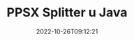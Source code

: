 ---
############################# Static ############################
layout: "auto-gen-merger"
date: 2022-10-26T09:12:21
draft: false
otherformats: pptx rtf tex vdx vsdm vsdx vssm vssx vstm vstx vsx vtx xlam xls xlsb xlsm

############################# Head ############################
head_title: "Podijeli PPSX u više datoteka u Java"
head_description: "Podijelite jednu PPSX datoteku u nekoliko datoteka na temelju brojeva stranica, intervala stranica, parnih ili neparnih stranica pomoću API-ja za spajanje dokumenata."

############################# Header ############################
title: "PPSX Splitter u Java"
description: "Podijelite PPSX s nekoliko redaka Java koda."
bg_image: "https://cms.admin.containerize.com/templates/aspose/App_Themes/V3/images/bg/header1.png"
bg_overlay: false
button:
    enable: true
    icon: "fas fa-arrow-down"
    label: "Preuzmite besplatnu probnu verziju"
    link: "https://downloads.groupdocs.com/merger/java"

############################# SubMenu ############################
submenu:
    enable: true

    left:
        img_alt: "GroupDocs.Merger for Java"
        image: "https://cms.admin.containerize.com/templates/groupdocs/images/product-logos/90x90-noborder/groupdocs-merger-java.png"
        product: "GroupDocs.Merger"
        platform: "Java"

    middle:
        button:

            # button loop
            - link: "https://apireference.groupdocs.com/merger/java"
              text: "API Referenca"

            # button loop
            - link: "https://github.com/groupdocs-merger"
              text: "Primjeri koda"

            # button loop
            - link: "https://products.groupdocs.app/merger/family"
              text: "Demo snimke uživo"

            # button loop
            - link: "https://purchase.groupdocs.com/pricing/merger/java"
              text: "Cijene"

    right:
        link_download: "https://downloads.groupdocs.com/merger"
        link_learn: "https://docs.groupdocs.com/merger/java"
        link_buy: "https://purchase.groupdocs.com"

############################# About ############################
about:
    enable: true
    title: "O GroupDocs.Merger for Java API-ju"
    content: |
        [GroupDocs.Merger for Java](/hr/merger/java/) biblioteka nudi jednostavno rješenje za sigurno spajanje i dijeljenje između širokog raspona formata dokumenata uključujući PDF, Microsoft Office (Word, Excel, PowerPoint, OneNote), OpenDocument, HTML, slike i mnoge druge unutar Java aplikacija. Dodavanjem samo nekoliko redaka koda izvedite nekoliko operacija dokumenta kao što su premještanje, uklanjanje, rotacija, zamjena, izdvajanje ili promjena orijentacije stranica unutar dokumenata. API za spajanje dokumenata također podržava pregled stranica dokumenta kao slike za analizu strukture dokumenta, oblikovanja i sadržaja na stranici.
        
        GroupDocs.Merger API pravi je izbor za korporativna rješenja koja trebaju značajke dijeljenja datoteka. Ovi API-ji dobro su podržani na svim glavnim operativnim sustavima i platformama uključujući J2SE 7.0 (1.7), J2SE 8.0 (1.8), Java 10.

############################# Steps ############################
steps:
    enable: true
    title_left: "Podijeli PPSX datoteku po stranicama u Java"
    content_left: |
        [GroupDocs.Merger for Java](/hr/merger/java/) programerima za Java olakšava dijeljenje jedne PPSX datoteke u više rezultirajućih datoteka implementacijom nekoliko lakih koraka.
        
        * Inicijalizirajte **SplitOptions** s formatom staze izlaznih datoteka.
        * Stvorite novu instancu **Merger** i proslijedite putanju izvornog dokumenta kao parametar konstruktora.
        * Pozovite **split** i proslijedite objekt **SplitOptions** za spremanje rezultirajućih dokumenata.

    title_right: "Zahtjevi sustava"
    content_right: |
        GroupDocs.Merger for Java API-ji podržani su na svim glavnim platformama i operativnim sustavima. Prije izvršavanja koda u nastavku, provjerite imate li sljedeće preduvjete instalirane na vašem sustavu.

        * Operativni sustavi: Microsoft Windows, Linux, MacOS
        * Razvojna okruženja: NetBeans, IntelliJ IDEA, Eclipse
        * Okviri: J2SE 7.0 (1.7), J2SE 8.0 (1.8), Java 10
        * Preuzmite najnoviju verziju GroupDocs.Merger for Java s [Maven](https://repository.groupdocs.com/webapp/#/artifacts/browse/tree/General/repo/com/groupdocs/groupdocs-merger)
         
    code: |
     {{% merger/additional-styles %}}
     {{< merger/code-merger title="Kako podijeliti PPSX datoteku koristeći Java primjer koda">}}

        ```java    
        // Podijeli PPSX datoteku koristeći GroupDocs.Merger za Java API
        String filePath = "input.ppsx";
        String filePathOut = "output.ppsx";
        
        // Inicijalizirajte klasu SplitOptions s formatom staze izlaznih datoteka
        SplitOptions splitOptions = new SplitOptions(filePathOut, new int[] { 3, 6, 8 });

        // Instancirajte spajanje s ulaznim PPSX dokumentom
        Merger merger = new Merger(filePath);

        // Pozovite metodu dijeljenja i proslijedite objekt SplitOptions za spremanje rezultirajućih dokumenata
        merger.split(splitOptions);
        ```
     {{< /merger/code-merger >}}

############################# Demos ############################
demos:
    enable: true
    title: "Demonstracije uživo - Split PPSX datoteka na mreži"
    content: |
       Podijeli PPSX datoteku odmah tako da posjetiš [GroupDocs.Merger Live Demos](https://products.groupdocs.app/splitter/ppsx) web mjesto.
       Demo uživo ima sljedeće prednosti.
        
############################# About Formats ############################
about_formats:
    enable: true

############################# More Formats ############################
more_formats:
    enable: true
    title: "Split datoteka drugih formata"
    content: |
        Java dokumentira API za spajanje i dijeljenje za formate datoteka i slike. Podijelite neke od popularnih formata datoteka kako je navedeno u nastavku.

############################# Back to top ###############################
back_to_top:
    enable: true
---